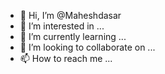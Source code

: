 - 👋 Hi, I’m @Maheshdasar
- 👀 I’m interested in ...
- 🌱 I’m currently learning ...
- 💞️ I’m looking to collaborate on ...
- 📫 How to reach me ...

<!---
Maheshdasar/Maheshdasar is a ✨ special ✨ repository because its `README.md` (this file) appears on your GitHub profile.
You can click the Preview link to take a look at your changes.
--->
